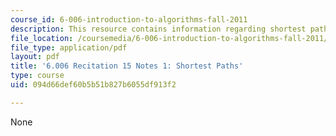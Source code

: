 ```yaml
---
course_id: 6-006-introduction-to-algorithms-fall-2011
description: This resource contains information regarding shortest paths.
file_location: /coursemedia/6-006-introduction-to-algorithms-fall-2011/094d66def60b5b51b827b6055df913f2_MIT6_006F11_rec15.pdf
file_type: application/pdf
layout: pdf
title: '6.006 Recitation 15 Notes 1: Shortest Paths'
type: course
uid: 094d66def60b5b51b827b6055df913f2

---
```

None